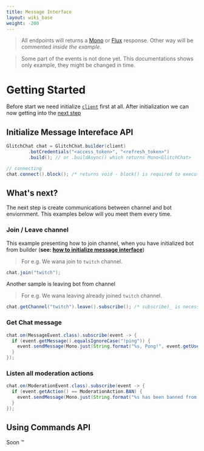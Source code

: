 ```yaml
---
title: Message Interface
layout: wiki_base
weight: -200
---
```


<blockquote class="alert alert-info" role="alert">
All endpoints will returns a <a href="https://projectreactor.io/docs/core/release/reference/#mono">Mono</a> or <a href="https://projectreactor.io/docs/core/release/reference/#flux">Flux</a> response. Other way will be commented <i>inside the example</i>.
</blockquote>

<blockquote class="alert alert-danger" role="alert">
Some part of the events is not done yet. This documentations shows only example, they might be changed in time.
</blockquote>

# Getting Started

Before start we need initialize [`client`](../client) first at all. After initialization we can now getting into the [next step](#initialize-message-intereface-api)

## Initialize Message Intereface API

```java
GlitchChat chat = GlitchChat.builder(client)
        .botCredentials("<access_token>", "<refresh_token>")
        .build(); // or .buildAsync() which returns Mono<GlitchChat>

// connecting
chat.connect().block(); /* returns void - block() is required to execute connections */
```

## What's next?

The next step is create communications between channel and bot enviornment. This examples below will you meet them every time.

### Join / Leave channel

This example presenting how to join channel, when you have initialized bot from builder (**see: [how to initialize message interface](#initialize-message-intereface-api)**)

> For e.g. We wana join to `twitch` channel.

```java
chat.join("twitch");
```

Another sample is leaving bot from channel

> For e.g. We wana leaving already joined `twitch` channel.

```java
chat.getChannel("twitch").leave().subscribe(); /* subscribe)_ is necessarily to initialize leaving channel */
```

### Get Chat message

```java
chat.on(MessageEvent.class).subscribe(event -> {
  if (event.getMessage().equalsIgnoreCase("!ping")) {
    event.sendMessage(Mono.just(String.format("%s, Pong!", event.getUser().getMentionable())));
  }
});
```

### Listen all moderation actions

```java
chat.on(ModerationEvent.class).subscribe(event -> {
  if (event.getAction() == ModerationAction.BAN) {
    event.sendMessage(Mono.just(String.format("%s has been banned from this channel!", event.getUser().getMentionable())));
  }
});
```

## Using Commands API

Soon :tm:
